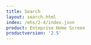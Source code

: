 ```yaml
---
title: Search
layout: search.html
index: /ehs/2-4/index.json
product: Enteprise Home Screen
productversion: '2.5'
---
```














